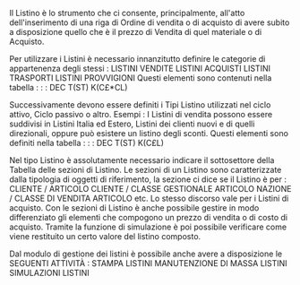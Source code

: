 Il Listino è lo  strumento  che ci consente, principalmente, all'atto dell'inserimento di una riga di  Ordine di vendita o di acquisto di avere subito a disposizione quello che è  il prezzo di  Vendita  di  quel materiale o di Acquisto.

Per utilizzare i Listini è necessario innanzitutto definire le categorie di appartenenza degli stessi : 
LISTINI VENDITE
LISTINI ACQUISTI
LISTINI TRASPORTI
LISTINI PROVVIGIONI
Questi elementi sono contenuti nella tabella : 
   :  : DEC T(ST) K(C£\*CL)

Successivamente devono essere definiti i Tipi  Listino utilizzati nel ciclo attivo, Ciclo passivo o altro.
Esempi : 
I Listini di vendita possono essere suddivisi in Listini Italia ed  Estero, Listini dei clienti nuovi e di quelli direzionali, oppure può  esistere  un listino degli sconti.
Questi elementi sono definiti nella tabella : 
   :  : DEC T(ST) K(C£L)

Nel tipo Listino è assolutamente necessario indicare il sottosettore  della Tabella delle sezioni di Listino.
Le sezioni di un Listino sono caratterizzate dalla tipologia di  oggetti di riferimento, la sezione ci dice se il Listino è per : 
CLIENTE / ARTICOLO
CLIENTE / CLASSE GESTIONALE ARTICOLO
NAZIONE / CLASSE DI VENDITA ARTICOLO etc.
Lo stesso discorso vale per i Listini di acquisto.
Con le sezioni di Listino è anche possibile  gestire in  modo differenziato gli elementi che compogono un prezzo di vendita o di costo di acquisto.
Tramite la funzione di simulazione è poi possibile  verificare  come  viene restituito un certo valore del listino composto.

Dal  modulo di gestione dei listini è possibile  anche avere a disposizione le SEGUENTI ATTIVITÀ : 
STAMPA LISTINI
MANUTENZIONE DI MASSA LISTINI
SIMULAZIONI LISTINI
